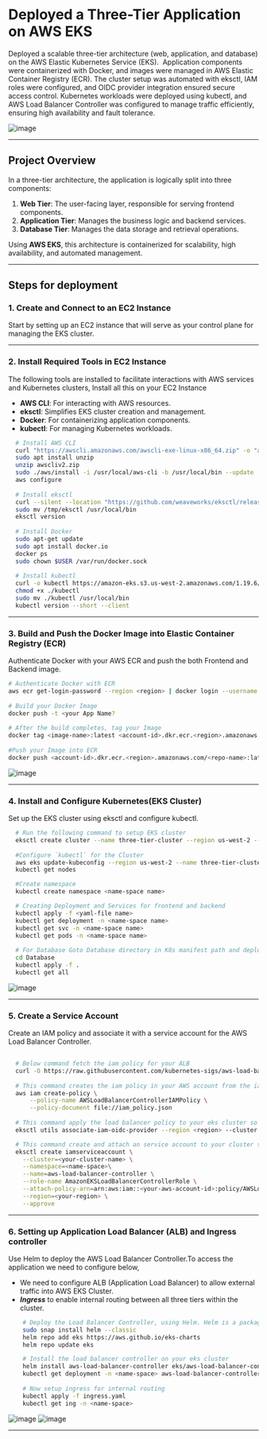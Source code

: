 # Deployed a Three-Tier Application on AWS EKS

Deployed a scalable three-tier architecture (web, application, and database) on the AWS Elastic Kubernetes Service (EKS).  Application components were containerized with Docker, and images were managed in AWS Elastic Container Registry (ECR). The cluster setup was automated with eksctl, IAM roles were configured, and OIDC provider integration ensured secure access control. Kubernetes workloads were deployed using kubectl, and AWS Load Balancer Controller was configured to manage traffic efficiently, ensuring high availability and fault tolerance.

  
![image](https://github.com/user-attachments/assets/38ec4ed7-35e4-4d00-8a28-14a40b248966)

---

## Project Overview

In a three-tier architecture, the application is logically split into three components:

1. **Web Tier**: The user-facing layer, responsible for serving frontend components.
2. **Application Tier**: Manages the business logic and backend services.
3. **Database Tier**: Manages the data storage and retrieval operations.

Using **AWS EKS**, this architecture is containerized for scalability, high availability, and automated management.

---

## Steps for deployment


### 1. Create and Connect to an EC2 Instance
Start by setting up an EC2 instance that will serve as your control plane for managing the EKS cluster.

---

### 2. Install Required Tools in EC2 Instance
The following tools are installed to facilitate interactions with AWS services and Kubernetes clusters, Install all this on your EC2 Instance
- **AWS CLI**: For interacting with AWS resources.
- **eksctl**: Simplifies EKS cluster creation and management.
- **Docker**: For containerizing application components.
- **kubectl**: For managing Kubernetes workloads.

```bash
  # Install AWS CLI
  curl "https://awscli.amazonaws.com/awscli-exe-linux-x86_64.zip" -o "awscliv2.zip"
  sudo apt install unzip
  unzip awscliv2.zip
  sudo ./aws/install -i /usr/local/aws-cli -b /usr/local/bin --update
  aws configure
  
  # Install eksctl
  curl --silent --location "https://github.com/weaveworks/eksctl/releases/latest/download/eksctl_$(uname -s)_amd64.tar.gz" | tar xz -C /tmp
  sudo mv /tmp/eksctl /usr/local/bin
  eksctl version
  
  # Install Docker
  sudo apt-get update
  sudo apt install docker.io
  docker ps
  sudo chown $USER /var/run/docker.sock
  
  # Install kubectl
  curl -o kubectl https://amazon-eks.s3.us-west-2.amazonaws.com/1.19.6/2021-01-05/bin/linux/amd64/kubectl
  chmod +x ./kubectl
  sudo mv ./kubectl /usr/local/bin
  kubectl version --short --client
  ```
---

### 3. Build and Push the Docker Image into Elastic Container Registry (ECR)
Authenticate Docker with your AWS ECR and push the both Frontend and Backend image.
  ```bash
  # Authenticate Docker with ECR
  aws ecr get-login-password --region <region> | docker login --username AWS --password-stdin <account-id>.dkr.ecr.<region>.amazonaws.com
      
  # Build your Docker Image
  docker push -t <your App Name?
      
  # After the build completes, tag your Image
  docker tag <image-name>:latest <account-id>.dkr.ecr.<region>.amazonaws.com/<repo-name>:latest
      
  #Push your Image into ECR
  docker push <account-id>.dkr.ecr.<region>.amazonaws.com/<repo-name>:latest
  ```
![image](https://github.com/user-attachments/assets/38cca81c-7451-4708-a6d7-628b90ce29a2)

---

### 4. Install and Configure Kubernetes(EKS Cluster)
Set up the EKS cluster using eksctl and configure kubectl.

  ```bash
    # Run the following command to setup EKS cluster
    eksctl create cluster --name three-tier-cluster --region us-west-2 --node-type t2.medium --nodes-min 2 --nodes-max 2
    
    #Configure `kubectl` for the Cluster
    aws eks update-kubeconfig --region us-west-2 --name three-tier-cluster
    kubectl get nodes

    #Create namespace
    kubectl create namespace <name-space name>

    # Creating Deployment and Services for frontend and backend
    kubectl apply -f <yaml-file name>
    kubectl get deployment -n <name-space name>
    kubectl get svc -n <name-space name>
    kubectl get pods -n <name-space name>
    
    # For Database Goto Database directory in K8s manifest path and deployment the apps
    cd Database
    kubectl apply -f .
    kubectl get all
  ```

![image](https://github.com/user-attachments/assets/2dc431b8-2a2c-4d94-9017-ce0aa318c90b)

---
### 5. Create a Service Account 
Create an IAM policy and associate it with a service account for the AWS Load Balancer Controller.

  ```bash
      
    # Below command fetch the iam policy for your ALB
    curl -O https://raw.githubusercontent.com/kubernetes-sigs/aws-load-balancer-controller/v2.5.4/docs/install/iam_policy.json
    
    # This command creates the iam policy in your AWS account from the iam_policy.json file 
    aws iam create-policy \
        --policy-name AWSLoadBalancerControllerIAMPolicy \
        --policy-document file://iam_policy.json
    
    # This command apply the load balancer policy to your eks cluster so that your eks cluster is working with your load balancer according to the policy
    eksctl utils associate-iam-oidc-provider --region <region> --cluster <cluster-name> --approve
  
    # This command create and attach an service account to your cluster so that your cluster is allowed to work with load balancer service.
    eksctl create iamserviceaccount \
      --cluster=<your-cluster-name> \
      --namespace=<name-space>\
      --name=aws-load-balancer-controller \
      --role-name AmazonEKSLoadBalancerControllerRole \
      --attach-policy-arn=arn:aws:iam::<your-aws-account-id>:policy/AWSLoadBalancerControllerIAMPolicy \
      --region=<your-region> \
      --approve
```
---

### 6. Setting up Application Load Balancer (ALB) and Ingress controller
Use Helm to deploy the AWS Load Balancer Controller.To access the application we need to configure below,
- We need to configure ALB (Application Load Balancer) to allow external traffic into AWS EKS Cluster.
- ***Ingress*** to enable internal routing between all three tiers within the cluster.
  
``` bash
    # Deploy the Load Balancer Controller, using Helm. Helm is a package manager for Kubernetes that simplifies deploying and managing applications on a Kubernetes cluster
    sudo snap install helm --classic
    helm repo add eks https://aws.github.io/eks-charts
    helm repo update eks

    # Install the load balancer controller on your eks cluster
    helm install aws-load-balancer-controller eks/aws-load-balancer-controller -n <name-space> --set clusterName=my-cluster --set serviceAccount.create=false --set serviceAccount.name=aws-load-balancer-controller
    kubectl get deployment -n <name-space> aws-load-balancer-controller
    
    # Now setup ingress for internal routing
    kubectl apply -f ingress.yaml
    kubectl get ing -n <name-space>
```
 

![image](https://github.com/user-attachments/assets/67c77f1b-f658-49d7-abec-83ce5e84f21d)
![image](https://github.com/user-attachments/assets/a74cfdc8-5f75-420d-8caf-471390215ee5)

---
